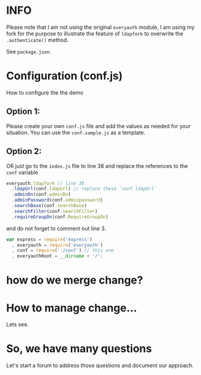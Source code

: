 # INFO

Please note that I am not using the original `everyauth` module, I am using my fork for the purpose to illustrate the
feature of `ldapfork` to overwrite the `.authenticate()` method.

See `package.json`. 

# Configuration (conf.js)

How to configure the the demo

## Option 1:

Please create your own `conf.js` file and add the values as needed for your situation. You can use the `conf.sample.js` 
as a template.

## Option 2:

OR just go to the `index.js` file to line 38 and replace the references to the `conf` variable

```javascript
everyauth.ldapfork // line 38
  .ldapUrl(conf.ldapUrl) // replace these `conf.ldapUrl`
  .adminDn(conf.adminDn)
  .adminPassword(conf.adminpassword)
  .searchBase(conf.searchBase)
  .searchFilter(conf.searchFilter)
  .requireGroupDn(conf.RequireGroupDn)
```

and do not forget to comment out line 3.

```javascript
var express = require('express')
  , everyauth = require('everyauth')
  , conf = require('./conf') // this one
  , everyauthRoot = __dirname + '/';
```

# how do we merge change?

# How to manage change...

Lets see.

# So, we have many questions

Let's start a forum to address those questions and document our approach.